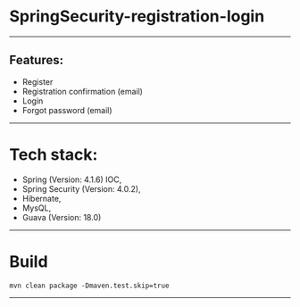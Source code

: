 # SpringSecurity-registration-login
--------------------------------------------------

## Features:

* Register
* Registration confirmation (email)
* Login
* Forgot password (email)

--------------------------------------------------

 
# Tech stack:
* Spring (Version: 4.1.6) IOC, 
* Spring  Security (Version: 4.0.2), 
* Hibernate, 
* MysQL, 
* Guava (Version: 18.0)

--------------------------------------------------

# Build
```
mvn clean package -Dmaven.test.skip=true
```

--------------------------------------------------

